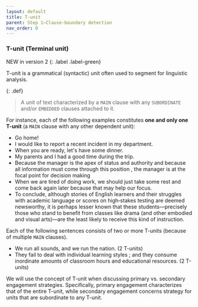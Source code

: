 ```yaml
---
layout: default
title: T-unit
parent: Step 1–Clause-boundary detection
nav_order: 0
---
```


### T-unit (Terminal unit)

NEW in version 2
{: .label .label-green}

T-unit is a grammatical (syntactic) unit often used to segment for linguistic analysis. 

{: .def}
> A unit of text characterized by a `MAIN` clause with any `SUBORDINATE` and/or `EMBEDDED` clauses attached to it.

For instance, each of the following examples constitutes **one and only one T-unit** (a `MAIN` clause with any other dependent unit):

- Go home!
- I would like to report a recent incident in my department.
- When you are ready, let's have some dinner.
- My parents and I had a good time during the trip.
- Because the manager is the apex of status and authority and because all information must come through this position , the manager is at the focal point for decision making
- When we are tired of doing work, we should just take some rest and come back again later because that may help our focus.
- To conclude, although stories of English learners and their struggles with academic language or scores on high‐stakes testing are deemed newsworthy, it is perhaps lesser known that these students—precisely those who stand to benefit from classes like drama (and other embodied and visual arts)—are the least likely to receive this kind of instruction. 

Each of the following sentences consists of two or more T-units (because of multiple `MAIN` clauses). 
- We run all sounds, and we run the nation. (2 T-units)
- They fail to deal with individual learning styles ; and they consume inordinate amounts of classroom hours and educational resources. (2 T-units)




We will use the concept of T-unit when discussing primary vs. secondary engagement strategies. Specifically, primary engagement characterizes that of the entire T-unit, while secondary engagement concerns strategy for units that are subordinate to any T-unit.


